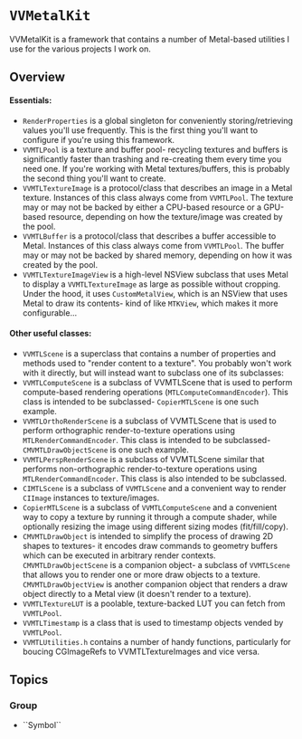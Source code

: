 # ``VVMetalKit``

VVMetalKit is a framework that contains a number of Metal-based utilities I use for the various projects I work on.

## Overview

#### Essentials:

- ``RenderProperties`` is a global singleton for conveniently storing/retrieving values you'll use frequently.  This is the first thing you'll want to configure if you're using this framework.
- ``VVMTLPool`` is a texture and buffer pool- recycling textures and buffers is significantly faster than trashing and re-creating them every time you need one.  If you're working with Metal textures/buffers, this is probably the second thing you'll want to create.
- ``VVMTLTextureImage`` is a protocol/class that describes an image in a Metal texture.  Instances of this class always come from ``VVMTLPool``.  The texture may or may not be backed by either a CPU-based resource or a GPU-based resource, depending on how the texture/image was created by the pool.
- ``VVMTLBuffer`` is a protocol/class that describes a buffer accessible to Metal.  Instances of this class always come from ``VVMTLPool``.  The buffer may or may not be backed by shared memory, depending on how it was created by the pool.
- ``VVMTLTextureImageView`` is a high-level NSView subclass that uses Metal to display a ``VVMTLTextureImage`` as large as possible without cropping.  Under the hood, it uses ``CustomMetalView``, which is an NSView that uses Metal to draw its contents- kind of like ``MTKView``, which makes it more configurable...

#### Other useful classes:

- ``VVMTLScene`` is a superclass that contains a number of properties and methods used to "render content to a texture".  You probably won't work with it directly, but will instead want to subclass one of its subclasses:
- ``VVMTLComputeScene`` is a subclass of VVMTLScene that is used to perform compute-based rendering operations (``MTLComputeCommandEncoder``).  This class is intended to be subclassed- ``CopierMTLScene`` is one such example.
- ``VVMTLOrthoRenderScene`` is a subclass of VVMTLScene that is used to perform orthographic render-to-texture operations using ``MTLRenderCommandEncoder``.  This class is intended to be subclassed- ``CMVMTLDrawObjectScene`` is one such example.
- ``VVMTLPerspRenderScene`` is a subclass of VVMTLScene similar that performs non-orthographic render-to-texture operations using ``MTLRenderCommandEncoder``.  This class is also intended to be subclassed.
- ``CIMTLScene`` is a subclass of `VVMTLScene` and a convenient way to render `CIImage` instances to texture/images.
- ``CopierMTLScene`` is a subclass of `VVMTLComputeScene` and a convenient way to copy a texture by running it through a compute shader, while optionally resizing the image using different sizing modes (fit/fill/copy).
- ``CMVMTLDrawObject`` is intended to simplify the process of drawing 2D shapes to textures- it encodes draw commands to geometry buffers which can be executed in arbitrary render contexts.  ``CMVMTLDrawObjectScene`` is a companion object- a subclass of `VVMTLScene` that allows you to render one or more draw objects to a texture.  ``CMVMTLDrawObjectView`` is another companion object that renders a draw object directly to a Metal view (it doesn't render to a texture).
- ``VVMTLTextureLUT`` is a poolable, texture-backed LUT you can fetch from ``VVMTLPool``.
- ``VVMTLTimestamp`` is a class that is used to timestamp objects vended by ``VVMTLPool``.
- `VVMTLUtilities.h` contains a number of handy functions, particularly for boucing CGImageRefs to VVMTLTextureImages and vice versa.

## Topics

### <!--@START_MENU_TOKEN@-->Group<!--@END_MENU_TOKEN@-->

- <!--@START_MENU_TOKEN@-->``Symbol``<!--@END_MENU_TOKEN@-->

